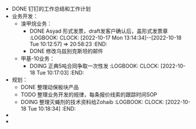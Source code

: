 - DONE 钉钉的工作总结和工作计划
- 业务开发：
	- 溴甲烷业务：
		- DONE Asyad 形式发票，draft发客户确认后，盖形式发票章
		  :LOGBOOK:
		  CLOCK: [2022-10-17 Mon 13:14:34]--[2022-10-18 Tue 10:12:57] =>  20:58:23
		  :END:
		- DONE 修改乌兹别克斯坦的邮件
	- 甲基-10业务：
		- DOING 正典5吨合同争取一次性发
		  :LOGBOOK:
		  CLOCK: [2022-10-18 Tue 10:17:03]
		  :END:
- 规划：
	- DONE 整理动保板块产品
	- TODO 整理业务开发的规律，每条报价线索的跟踪时间SOP
	- DOING 整理灭蝇剂的技术资料给Zohaib
	  :LOGBOOK:
	  CLOCK: [2022-10-18 Tue 10:18:34]
	  :END:
-
-